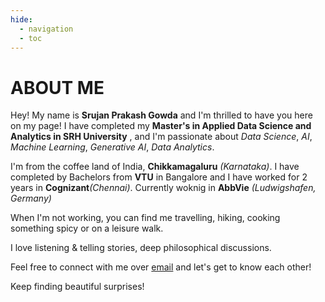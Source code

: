 ```yaml
---
hide:
  - navigation
  - toc
---
```


# ABOUT ME

Hey! My name is **Srujan Prakash Gowda** and I'm thrilled to have you here on my page! I have completed my **Master's in Applied Data Science and Analytics in SRH University** , and I'm passionate about _Data Science_, _AI_, _Machine Learning_, _Generative AI_, _Data Analytics_.

I'm from the coffee land of India, **Chikkamagaluru** _(Karnataka)_. I have completed by Bachelors from **VTU** in Bangalore and I have worked for 2 years in **Cognizant**_(Chennai)_.
Currently woknig in **AbbVie** _(Ludwigshafen, Germany)_

When I'm not working, you can find me travelling, hiking, cooking something spicy or on a leisure walk.

I love listening & telling stories, deep philosophical discussions.

Feel free to connect with me over [email](mailto:srujanprakashgowda3@gmail.com.com) and let's get to know each other!

Keep finding beautiful surprises!
